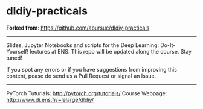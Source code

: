 
# dldiy-practicals

**Forked from**: https://github.com/abursuc/dldiy-practicals

---

Slides, Jupyter Notebooks and scripts for the Deep Learning: Do-It-Yourself! lectures at ENS.
This repo will be updated along the course. Stay tuned!

If you spot any errors or if you have suggestions from improving this content, pease do send us a Pull Request or signal an Issue.

---

PyTorch Tuturials: http://pytorch.org/tutorials/
Course Webpage: http://www.di.ens.fr/~lelarge/dldiy/
